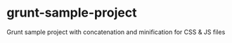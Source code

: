 # grunt-sample-project
Grunt sample project with concatenation and minification for CSS &amp; JS files
